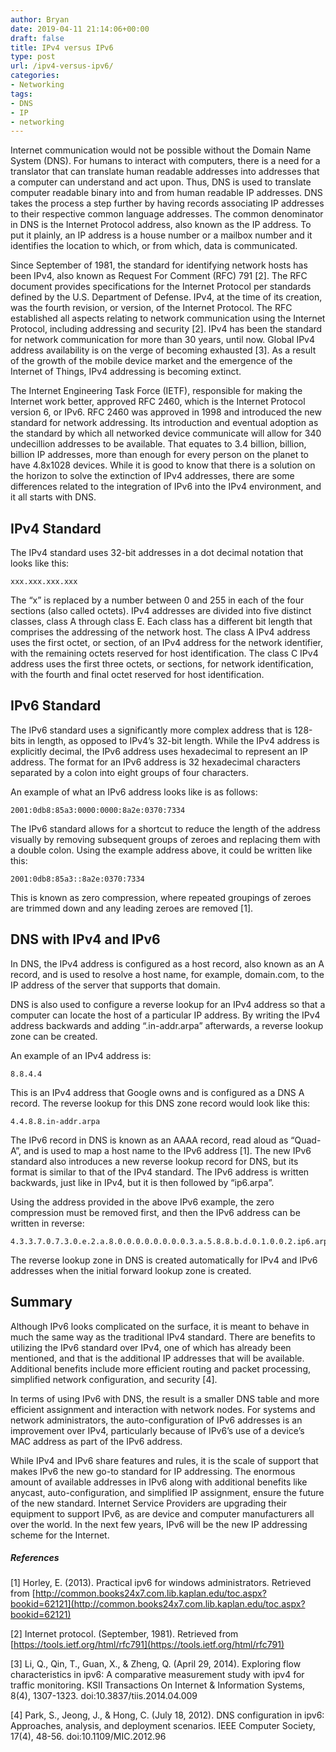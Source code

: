 ```yaml
---
author: Bryan
date: 2019-04-11 21:14:06+00:00
draft: false
title: IPv4 versus IPv6
type: post
url: /ipv4-versus-ipv6/
categories:
- Networking
tags:
- DNS
- IP
- networking
---
```


Internet communication would not be possible without the Domain Name System (DNS). For humans to interact with computers, there is a need for a translator that can translate human readable addresses into addresses that a computer can understand and act upon. Thus, DNS is used to translate computer readable binary into and from human readable IP addresses. DNS takes the process a step further by having records associating IP addresses to their respective common language addresses. The common denominator in DNS is the Internet Protocol address, also known as the IP address. To put it plainly, an IP address is a house number or a mailbox number and it identifies the location to which, or from which, data is communicated.

Since September of 1981, the standard for identifying network hosts has been IPv4, also known as Request For Comment (RFC) 791 [2]. The RFC document provides specifications for the Internet Protocol per standards defined by the U.S. Department of Defense. IPv4, at the time of its creation, was the fourth revision, or version, of the Internet Protocol. The RFC established all aspects relating to network communication using the Internet Protocol, including addressing and security [2]. IPv4 has been the standard for network communication for more than 30 years, until now. Global IPv4 address availability is on the verge of becoming exhausted [3]. As a result of the growth of the mobile device market and the emergence of the Internet of Things, IPv4 addressing is becoming extinct.

The Internet Engineering Task Force (IETF), responsible for making the Internet work better, approved RFC 2460, which is the Internet Protocol version 6, or IPv6. RFC 2460 was approved in 1998 and introduced the new standard for network addressing. Its introduction and eventual adoption as the standard by which all networked device communicate will allow for 340 undecillion addresses to be available. That equates to 3.4 billion, billion, billion IP addresses, more than enough for every person on the planet to have 4.8x1028 devices. While it is good to know that there is a solution on the horizon to solve the extinction of IPv4 addresses, there are some differences related to the integration of IPv6 into the IPv4 environment, and it all starts with DNS.

## IPv4 Standard

The IPv4 standard uses 32-bit addresses in a dot decimal notation that looks like this: 

```
xxx.xxx.xxx.xxx
```

The “x” is replaced by a number between 0 and 255 in each of the four sections (also called octets). IPv4 addresses are divided into five distinct classes, class A through class E. Each class has a different bit length that comprises the addressing of the network host. The class A IPv4 address uses the first octet, or section, of an IPv4 address for the network identifier, with the remaining octets reserved for host identification. The class C IPv4 address uses the first three octets, or sections, for network identification, with the fourth and final octet reserved for host identification. 

## IPv6 Standard

The IPv6 standard uses a significantly more complex address that is 128-bits in length, as opposed to IPv4’s 32-bit length. While the IPv4 address is explicitly decimal, the IPv6 address uses hexadecimal to represent an IP address. The format for an IPv6 address is 32 hexadecimal characters separated by a colon into eight groups of four characters. 

An example of what an IPv6 address looks like is as follows: 

```
2001:0db8:85a3:0000:0000:8a2e:0370:7334
```

The IPv6 standard allows for a shortcut to reduce the length of the address visually by removing subsequent groups of zeroes and replacing them with a double colon. Using the example address above, it could be written like this:

```
2001:0db8:85a3::8a2e:0370:7334
```

This is known as zero compression, where repeated groupings of zeroes are trimmed down and any leading zeroes are removed [1].

## DNS with IPv4 and IPv6

In DNS, the IPv4 address is configured as a host record, also known as an A record, and is used to resolve a host name, for example, domain.com, to the IP address of the server that supports that domain. 

DNS is also used to configure a reverse lookup for an IPv4 address so that a computer can locate the host of a particular IP address. By writing the IPv4 address backwards and adding “.in-addr.arpa” afterwards, a reverse lookup zone can be created. 

An example of an IPv4 address is:

```
8.8.4.4
```

This is an IPv4 address that Google owns and is configured as a DNS A record. The reverse lookup for this DNS zone record would look like this:

```
4.4.8.8.in-addr.arpa
```

The IPv6 record in DNS is known as an AAAA record, read aloud as “Quad-A”, and is used to map a host name to the IPv6 address [1]. The new IPv6 standard also introduces a new reverse lookup record for DNS, but its format is similar to that of the IPv4 standard. The IPv6 address is written backwards, just like in IPv4, but it is then followed by “ip6.arpa”. 

Using the address provided in the above IPv6 example, the zero compression must be removed first, and then the IPv6 address can be written in reverse:

```
4.3.3.7.0.7.3.0.e.2.a.8.0.0.0.0.0.0.0.0.3.a.5.8.8.b.d.0.1.0.0.2.ip6.arpa
```

The reverse lookup zone in DNS is created automatically for IPv4 and IPv6 addresses when the initial forward lookup zone is created. 

## Summary

Although IPv6 looks complicated on the surface, it is meant to behave in much the same way as the traditional IPv4 standard. There are benefits to utilizing the IPv6 standard over IPv4, one of which has already been mentioned, and that is the additional IP addresses that will be available. Additional benefits include more efficient routing and packet processing, simplified network configuration, and security [4].

In terms of using IPv6 with DNS, the result is a smaller DNS table and more efficient assignment and interaction with network nodes. For systems and network administrators, the auto-configuration of IPv6 addresses is an improvement over IPv4, particularly because of IPv6’s use of a device’s MAC address as part of the IPv6 address.

While IPv4 and IPv6 share features and rules, it is the scale of support that makes IPv6 the new go-to standard for IP addressing. The enormous amount of available addresses in IPv6 along with additional benefits like anycast, auto-configuration, and simplified IP assignment, ensure the future of the new standard. Internet Service Providers are upgrading their equipment to support IPv6, as are device and computer manufacturers all over the world. In the next few years, IPv6 will be the new IP addressing scheme for the Internet.

##### References

[1] Horley, E. (2013). Practical ipv6 for windows administrators. Retrieved from [http://common.books24x7.com.lib.kaplan.edu/toc.aspx?bookid=62121](http://common.books24x7.com.lib.kaplan.edu/toc.aspx?bookid=62121)

[2] Internet protocol. (September, 1981). Retrieved from [https://tools.ietf.org/html/rfc791](https://tools.ietf.org/html/rfc791)

[3] Li, Q., Qin, T., Guan, X., & Zheng, Q. (April 29, 2014). Exploring flow characteristics in ipv6: A comparative measurement study with ipv4 for traffic monitoring. KSII Transactions On Internet & Information Systems, 8(4), 1307-1323. doi:10.3837/tiis.2014.04.009

[4] Park, S., Jeong, J., & Hong, C. (July 18, 2012). DNS configuration in ipv6: Approaches, analysis, and deployment scenarios. IEEE Computer Society, 17(4), 48-56. doi:10.1109/MIC.2012.96